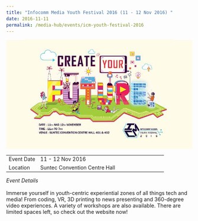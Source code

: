 ```yaml
---
title: "Infocomm Media Youth Festival 2016 (11 - 12 Nov 2016) "
date: 2016-11-11
permalink: /media-hub/events/icm-youth-festival-2016
---
```


![Infocomm Media Youth Festival 2016](/images/media-hub/events/till-2020/infocomm-media-youth-festival-2016.jpeg)

<table style="width:100%">
  <tr>
    <td style="width:20%">Event Date</td>	
    <td style="width:80%">11 - 12 Nov 2016</td>	
  </tr>
  <tr>
	<td>Location</td>
	<td>Suntec Convention Centre Hall</td>	
  </tr>
</table>

*Event Details*<br>		
Immerse yourself in youth-centric experiential zones of all things tech and media! From coding, VR, 3D printing to news presenting and 360-degree video experiences. A variety of workshops are also available. There are limited spaces left, so check out the website now!